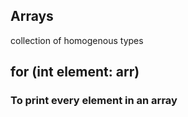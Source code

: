 ## Arrays
 collection of homogenous types
 

## for (int element: arr)
### To print every element in an array